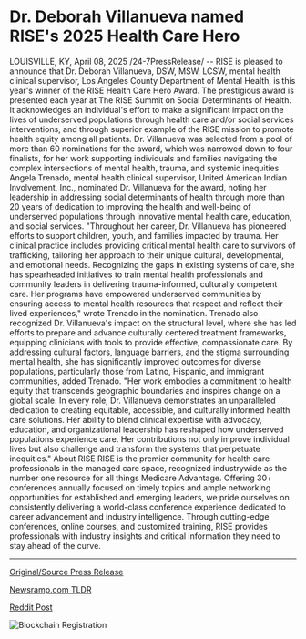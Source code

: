 # Dr. Deborah Villanueva named RISE's 2025 Health Care Hero

LOUISVILLE, KY, April 08, 2025 /24-7PressRelease/ -- RISE is pleased to announce that Dr. Deborah Villanueva, DSW, MSW, LCSW, mental health clinical supervisor, Los Angeles County Department of Mental Health, is this year's winner of the RISE Health Care Hero Award.  The prestigious award is presented each year at The RISE Summit on Social Determinants of Health. It acknowledges an individual's effort to make a significant impact on the lives of underserved populations through health care and/or social services interventions, and through superior example of the RISE mission to promote health equity among all patients.  Dr. Villanueva was selected from a pool of more than 60 nominations for the award, which was narrowed down to four finalists, for her work supporting individuals and families navigating the complex intersections of mental health, trauma, and systemic inequities.   Angela Trenado, mental health clinical supervisor, United American Indian Involvement, Inc., nominated Dr. Villanueva for the award, noting her leadership in addressing social determinants of health through more than 20 years of dedication to improving the health and well-being of underserved populations through innovative mental health care, education, and social services.  "Throughout her career, Dr. Villanueva has pioneered efforts to support children, youth, and families impacted by trauma. Her clinical practice includes providing critical mental health care to survivors of trafficking, tailoring her approach to their unique cultural, developmental, and emotional needs. Recognizing the gaps in existing systems of care, she has spearheaded initiatives to train mental health professionals and community leaders in delivering trauma-informed, culturally competent care. Her programs have empowered underserved communities by ensuring access to mental health resources that respect and reflect their lived experiences," wrote Trenado in the nomination.  Trenado also recognized Dr. Villanueva's impact on the structural level, where she has led efforts to prepare and advance culturally centered treatment frameworks, equipping clinicians with tools to provide effective, compassionate care. By addressing cultural factors, language barriers, and the stigma surrounding mental health, she has significantly improved outcomes for diverse populations, particularly those from Latino, Hispanic, and immigrant communities, added Trenado.  "Her work embodies a commitment to health equity that transcends geographic boundaries and inspires change on a global scale. In every role, Dr. Villanueva demonstrates an unparalleled dedication to creating equitable, accessible, and culturally informed health care solutions. Her ability to blend clinical expertise with advocacy, education, and organizational leadership has reshaped how underserved populations experience care. Her contributions not only improve individual lives but also challenge and transform the systems that perpetuate inequities."  About RISE  RISE is the premier community for health care professionals in the managed care space, recognized industrywide as the number one resource for all things Medicare Advantage. Offering 30+ conferences annually focused on timely topics and ample networking opportunities for established and emerging leaders, we pride ourselves on consistently delivering a world-class conference experience dedicated to career advancement and industry intelligence. Through cutting-edge conferences, online courses, and customized training, RISE provides professionals with industry insights and critical information they need to stay ahead of the curve. 

---

[Original/Source Press Release](https://www.24-7pressrelease.com/press-release/521532/dr-deborah-villanueva-named-rises-2025-health-care-hero)
                    

[Newsramp.com TLDR](https://newsramp.com/curated-news/dr-deborah-villanueva-wins-rise-health-care-hero-award-for-dedication-to-underserved-populations/334fb2993203c9b1694251b43446dedd) 

 



[Reddit Post](https://www.reddit.com/r/AwardsAndRecognition/comments/1ju7tlk/dr_deborah_villanueva_wins_rise_health_care_hero/) 



![Blockchain Registration](https://cdn.newsramp.app/24-7PressRelease/qrcode/254/8/herbO2TG.webp)